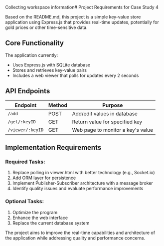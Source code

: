 Collecting workspace information# Project Requirements for Case Study 4

Based on the README.md, this project is a simple key-value store application using Express.js that provides real-time updates, potentially for gold prices or other time-sensitive data.

## Core Functionality

The application currently:

- Uses Express.js with SQLite database
- Stores and retrieves key-value pairs
- Includes a web viewer that polls for updates every 2 seconds

## API Endpoints

| Endpoint         | Method | Purpose                           |
| ---------------- | ------ | --------------------------------- |
| `/add`           | POST   | Add/edit values in database       |
| `/get/:keyID`    | GET    | Return value for specified key    |
| `/viewer/:keyID` | GET    | Web page to monitor a key's value |

## Implementation Requirements

### Required Tasks:

1. Replace polling in viewer.html with better technology (e.g., Socket.io)
2. Add ORM layer for persistence
3. Implement Publisher-Subscriber architecture with a message broker
4. Identify quality issues and evaluate performance improvements

### Optional Tasks:

1. Optimize the program
2. Enhance the web interface
3. Replace the current database system

The project aims to improve the real-time capabilities and architecture of the application while addressing quality and performance concerns.
